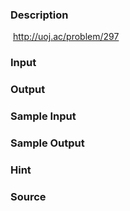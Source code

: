 
### Description
 http://uoj.ac/problem/297
### Input

### Output

### Sample Input

### Sample Output

### Hint

### Source
